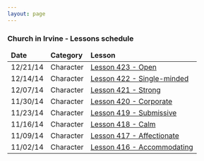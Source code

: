```yaml
---
layout: page
---
```


### Church in Irvine - Lessons schedule

<table>
  <thead>
    <tr>
      <td><strong>Date</strong></td>
      <td><strong>Category</strong></td>
      <td><strong>Lesson</strong></td>
    </tr>
  </thead>
  <tbody>
    <tr>
      <td>12/21/14</td>
      <td>Character</td>
      <td><a href="/lessons/character/423-open.html">Lesson 423 - Open</td>
    </tr>
    <tr>
      <td>12/14/14</td>
      <td>Character</td>
      <td><a href="/lessons/character/422-single-minded.html">Lesson 422 - Single-minded</td>
    </tr>
    <tr>
      <td>12/07/14</td>
      <td>Character</td>
      <td><a href="/lessons/character/421-strong.html">Lesson 421 - Strong</td>
    </tr>
    <tr>
      <td>11/30/14</td>
      <td>Character</td>
      <td><a href="/lessons/character/420-corporate.html">Lesson 420 - Corporate</td>
    </tr>
    <tr>
      <td>11/23/14</td>
      <td>Character</td>
      <td><a href="/lessons/character/419-submissive.html">Lesson 419 - Submissive</td>
    </tr>
    <tr>   
      <td>11/16/14</td>
      <td>Character</td>
      <td><a href="/lessons/character/418-calm.html">Lesson 418 - Calm</td>
    </tr>
    <tr>
      <td>11/09/14</td>
      <td>Character</td>
      <td><a href="/lessons/character/417-affectionate.html">Lesson 417 - Affectionate</td>
    </tr>
    <tr>
      <td>11/02/14</td>
      <td>Character</td>
      <td><a href="/lessons/character/416-accommodating.html">Lesson 416 - Accommodating</td>
    </tr>
  </tbody>
</table>

